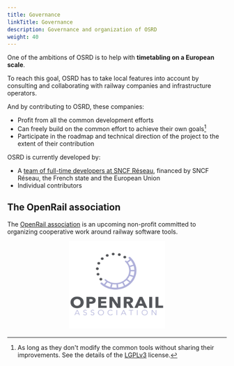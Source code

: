 ```yaml
---
title: Governance
linkTitle: Governance
description: Governance and organization of OSRD
weight: 40
---
```


One of the ambitions of OSRD is to help with **timetabling on a European scale**.

To reach this goal, OSRD has to take local features into account by consulting and collaborating with railway companies and infrastructure operators.

And by contributing to OSRD, these companies:

- Profit from all the common development efforts
- Can freely build on the common effort to achieve their own goals[^license]
- Participate in the roadmap and technical direction of the project to the extent of their contribution

[^license]: As long as they don't modify the common tools without sharing their improvements. See the details of the [LGPLv3](https://www.gnu.org/licenses/lgpl-3.0.en.html) license.

OSRD is currently developed by:

- A [team of full-time developers at SNCF Réseau](../../join-us), financed by SNCF Réseau, the French state and the European Union
- Individual contributors

## The OpenRail association

The [OpenRail association](https://openrailassociation.org/) is an upcoming non-profit committed to organizing cooperative work around railway software tools.

<a href="https://openrailassociation.org/"><img class="marginauto" src="logo-openrail-association.png" alt="OpenRail association"></a>

<style>
.marginauto {
	margin: 10px auto 20px;
	display: block;
	width:220px;
	height:200px;
}
.marginauto:hover {
	filter: brightness(80%);
	transition: all 0.5s;
}
</style>
